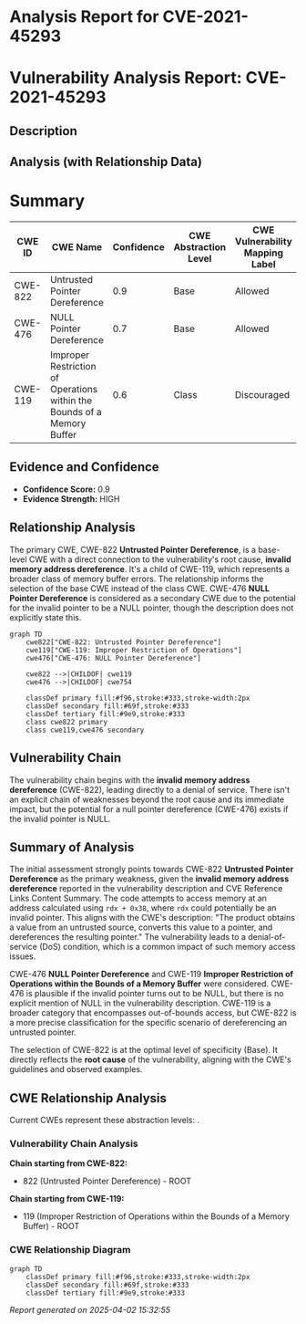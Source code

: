 # Analysis Report for CVE-2021-45293

# Vulnerability Analysis Report: CVE-2021-45293

## Description



## Analysis (with Relationship Data)

# Summary
| CWE ID | CWE Name | Confidence | CWE Abstraction Level | CWE Vulnerability Mapping Label | CWE-Vulnerability Mapping Notes |
|---|---|---|---|---|---|
| CWE-822 | Untrusted Pointer Dereference | 0.9 | Base | Allowed | Primary CWE |
| CWE-476 | NULL Pointer Dereference | 0.7 | Base | Allowed | Secondary Candidate |
| CWE-119 | Improper Restriction of Operations within the Bounds of a Memory Buffer | 0.6 | Class | Discouraged | Secondary Candidate |

## Evidence and Confidence

*   **Confidence Score:** 0.9
*   **Evidence Strength:** HIGH

## Relationship Analysis
The primary CWE, CWE-822 **Untrusted Pointer Dereference**, is a base-level CWE with a direct connection to the vulnerability's root cause, **invalid memory address dereference**. It's a child of CWE-119, which represents a broader class of memory buffer errors. The relationship informs the selection of the base CWE instead of the class CWE. CWE-476 **NULL Pointer Dereference** is considered as a secondary CWE due to the potential for the invalid pointer to be a NULL pointer, though the description does not explicitly state this.

```mermaid
graph TD
    cwe822["CWE-822: Untrusted Pointer Dereference"]
    cwe119["CWE-119: Improper Restriction of Operations"]
    cwe476["CWE-476: NULL Pointer Dereference"]
    
    cwe822 -->|CHILDOF| cwe119
    cwe476 -->|CHILDOF| cwe754
    
    classDef primary fill:#f96,stroke:#333,stroke-width:2px
    classDef secondary fill:#69f,stroke:#333
    classDef tertiary fill:#9e9,stroke:#333
    class cwe822 primary
    class cwe119,cwe476 secondary
```

## Vulnerability Chain
The vulnerability chain begins with the **invalid memory address dereference** (CWE-822), leading directly to a denial of service. There isn't an explicit chain of weaknesses beyond the root cause and its immediate impact, but the potential for a null pointer dereference (CWE-476) exists if the invalid pointer is NULL.

## Summary of Analysis
The initial assessment strongly points towards CWE-822 **Untrusted Pointer Dereference** as the primary weakness, given the **invalid memory address dereference** reported in the vulnerability description and CVE Reference Links Content Summary. The code attempts to access memory at an address calculated using `rdx + 0x38`, where `rdx` could potentially be an invalid pointer. This aligns with the CWE's description: "The product obtains a value from an untrusted source, converts this value to a pointer, and dereferences the resulting pointer." The vulnerability leads to a denial-of-service (DoS) condition, which is a common impact of such memory access issues.

CWE-476 **NULL Pointer Dereference** and CWE-119 **Improper Restriction of Operations within the Bounds of a Memory Buffer** were considered. CWE-476 is plausible if the invalid pointer turns out to be NULL, but there is no explicit mention of NULL in the vulnerability description. CWE-119 is a broader category that encompasses out-of-bounds access, but CWE-822 is a more precise classification for the specific scenario of dereferencing an untrusted pointer.

The selection of CWE-822 is at the optimal level of specificity (Base). It directly reflects the **root cause** of the vulnerability, aligning with the CWE's guidelines and observed examples.


## CWE Relationship Analysis

Current CWEs represent these abstraction levels: .


### Vulnerability Chain Analysis

**Chain starting from CWE-822:**
- 822 (Untrusted Pointer Dereference) - ROOT


**Chain starting from CWE-119:**
- 119 (Improper Restriction of Operations within the Bounds of a Memory Buffer) - ROOT



### CWE Relationship Diagram

```mermaid
graph TD
    classDef primary fill:#f96,stroke:#333,stroke-width:2px
    classDef secondary fill:#69f,stroke:#333
    classDef tertiary fill:#9e9,stroke:#333
```



*Report generated on 2025-04-02 15:32:55*
